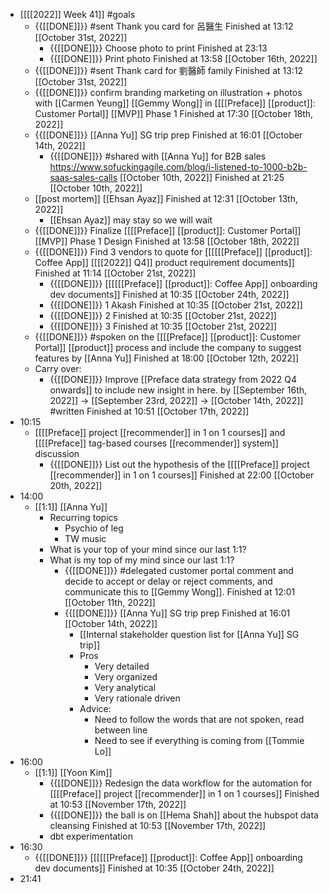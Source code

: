 - [[[[2022]] Week 41]] #goals
    - {{[[DONE]]}}  #sent Thank you card for 呂醫生 Finished at 13:12 [[October 31st, 2022]]
        - {{[[DONE]]}}  Choose photo to print Finished at 23:13 
        - {{[[DONE]]}}  Print photo Finished at 13:58 [[October 16th, 2022]]
    - {{[[DONE]]}}  #sent Thank card for 劉醫師 family Finished at 13:12 [[October 31st, 2022]]
    - {{[[DONE]]}} confirm branding marketing on illustration + photos with [[Carmen Yeung]] [[Gemmy Wong]] in [[[[Preface]] [[product]]: Customer Portal]] [[MVP]] Phase 1 Finished at 17:30 [[October 18th, 2022]]
    - {{[[DONE]]}}  [[Anna Yu]] SG trip prep Finished at 16:01 [[October 14th, 2022]]
        - {{[[DONE]]}}  #shared with [[Anna Yu]] for B2B sales https://www.sofuckingagile.com/blog/i-listened-to-1000-b2b-saas-sales-calls [[October 10th, 2022]] Finished at 21:25 [[October 10th, 2022]]
    - [[post mortem]] [[Ehsan Ayaz]] Finished at 12:31 [[October 13th, 2022]]
        - [[Ehsan Ayaz]] may stay so we will wait
    - {{[[DONE]]}} Finalize [[[[Preface]] [[product]]: Customer Portal]] [[MVP]] Phase 1 Design Finished at 13:58 [[October 18th, 2022]]
    - {{[[DONE]]}}  Find 3 vendors to quote for [[[[[[Preface]] [[product]]: Coffee App]] [[[[2022]] Q4]] product requirement documents]] Finished at 11:14 [[October 21st, 2022]]
        - {{[[DONE]]}}  [[[[[[Preface]] [[product]]: Coffee App]] onboarding dev documents]] Finished at 10:35 [[October 24th, 2022]]
        - {{[[DONE]]}}  1 Akash Finished at 10:35 [[October 21st, 2022]]
        - {{[[DONE]]}}  2  Finished at 10:35 [[October 21st, 2022]]
        - {{[[DONE]]}}  3 Finished at 10:35 [[October 21st, 2022]]
    - {{[[DONE]]}} #spoken on the [[[[Preface]] [[product]]: Customer Portal]] [[product]] process and include the company to suggest features by [[Anna Yu]] Finished at 18:00 [[October 12th, 2022]]
    - Carry over:
        - {{[[DONE]]}} Improve [[Preface data strategy from 2022 Q4 onwards]] to include new insight in here. by [[September 16th, 2022]] -> [[September 23rd, 2022]] -> [[October 14th, 2022]] #written Finished at 10:51 [[October 17th, 2022]]
- 10:15
    - [[[[Preface]] project [[recommender]] in 1 on 1 courses]] and [[[[Preface]] tag-based courses [[recommender]] system]] discussion
        - {{[[DONE]]}}  List out the hypothesis of the [[[[Preface]] project [[recommender]] in 1 on 1 courses]] Finished at 22:00 [[October 20th, 2022]]
- 14:00
    - [[1:1]] [[Anna Yu]]
        - Recurring topics
            - Psychio of leg
            - TW music
        - What is your top of your mind since our last 1:1?
        - What is my top of my mind since our last 1:1?
            - {{[[DONE]]}} #delegated customer portal comment and decide to accept or delay or reject comments, and communicate this to [[Gemmy Wong]]. Finished at 12:01 [[October 11th, 2022]]
            - {{[[DONE]]}}  [[Anna Yu]] SG trip prep Finished at 16:01 [[October 14th, 2022]]
                - [[Internal stakeholder question list for [[Anna Yu]] SG trip]]
                - Pros
                    - Very detailed
                    - Very organized
                    - Very analytical
                    - Very rationale driven
                - Advice:
                    - Need to follow the words that are not spoken, read between line
                    - Need to see if everything is coming from [[Tommie Lo]]
- 16:00
    - [[1:1]] [[Yoon Kim]]
        - {{[[DONE]]}}  Redesign the data workflow for the automation for [[[[Preface]] project [[recommender]] in 1 on 1 courses]] Finished at 10:53 [[November 17th, 2022]]
        - {{[[DONE]]}} the ball is on [[Hema Shah]] about the hubspot data cleansing Finished at 10:53 [[November 17th, 2022]]
        - dbt experimentation
- 16:30
    - {{[[DONE]]}}  [[[[[[Preface]] [[product]]: Coffee App]] onboarding dev documents]] Finished at 10:35 [[October 24th, 2022]]
- 21:41
